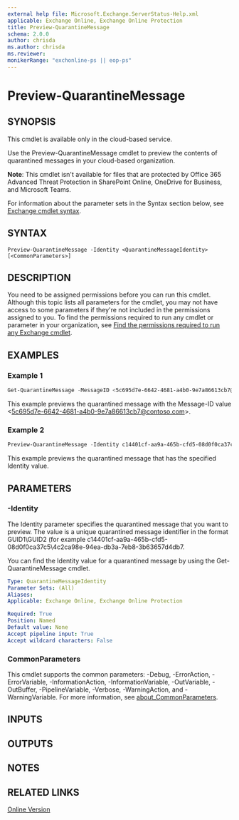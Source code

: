 ```yaml
---
external help file: Microsoft.Exchange.ServerStatus-Help.xml
applicable: Exchange Online, Exchange Online Protection
title: Preview-QuarantineMessage
schema: 2.0.0
author: chrisda
ms.author: chrisda
ms.reviewer:
monikerRange: "exchonline-ps || eop-ps"
---
```


# Preview-QuarantineMessage

## SYNOPSIS
This cmdlet is available only in the cloud-based service.

Use the Preview-QuarantineMessage cmdlet to preview the contents of quarantined messages in your cloud-based organization.

**Note**: This cmdlet isn't available for files that are protected by Office 365 Advanced Threat Protection in SharePoint Online, OneDrive for Business, and Microsoft Teams.

For information about the parameter sets in the Syntax section below, see [Exchange cmdlet syntax](https://docs.microsoft.com/powershell/exchange/exchange-server/exchange-cmdlet-syntax).

## SYNTAX

```
Preview-QuarantineMessage -Identity <QuarantineMessageIdentity> [<CommonParameters>]
```

## DESCRIPTION
You need to be assigned permissions before you can run this cmdlet. Although this topic lists all parameters for the cmdlet, you may not have access to some parameters if they're not included in the permissions assigned to you. To find the permissions required to run any cmdlet or parameter in your organization, see [Find the permissions required to run any Exchange cmdlet](https://docs.microsoft.com/powershell/exchange/exchange-server/find-exchange-cmdlet-permissions).

## EXAMPLES

### Example 1
```powershell
Get-QuarantineMessage -MessageID <5c695d7e-6642-4681-a4b0-9e7a86613cb7@contoso.com> | Preview-QuarantineMessage
```

This example previews the quarantined message with the Message-ID value \<5c695d7e-6642-4681-a4b0-9e7a86613cb7@contoso.com\>.

### Example 2
```powershell
Preview-QuarantineMessage -Identity c14401cf-aa9a-465b-cfd5-08d0f0ca37c5\4c2ca98e-94ea-db3a-7eb8-3b63657d4db7
```

This example previews the quarantined message that has the specified Identity value.

## PARAMETERS

### -Identity
The Identity parameter specifies the quarantined message that you want to preview. The value is a unique quarantined message identifier in the format GUID1\\GUID2 (for example c14401cf-aa9a-465b-cfd5-08d0f0ca37c5\\4c2ca98e-94ea-db3a-7eb8-3b63657d4db7.

You can find the Identity value for a quarantined message by using the Get-QuarantineMessage cmdlet.

```yaml
Type: QuarantineMessageIdentity
Parameter Sets: (All)
Aliases:
Applicable: Exchange Online, Exchange Online Protection

Required: True
Position: Named
Default value: None
Accept pipeline input: True
Accept wildcard characters: False
```

### CommonParameters
This cmdlet supports the common parameters: -Debug, -ErrorAction, -ErrorVariable, -InformationAction, -InformationVariable, -OutVariable, -OutBuffer, -PipelineVariable, -Verbose, -WarningAction, and -WarningVariable. For more information, see [about_CommonParameters](https://go.microsoft.com/fwlink/p/?LinkID=113216).

## INPUTS

###  

## OUTPUTS

###  

## NOTES

## RELATED LINKS

[Online Version](https://docs.microsoft.com/powershell/module/exchange/antispam-antimalware/preview-quarantinemessage)
